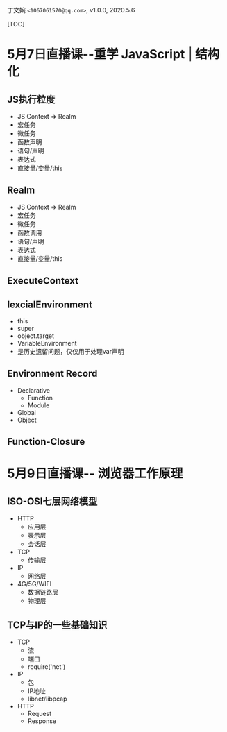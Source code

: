丁文婉 `<1067061570@qq.com>`, v1.0.0,  2020.5.6

[TOC]

# 5月7日直播课--重学 JavaScript | 结构化
## JS执行粒度 
- JS Context => Realm
- 宏任务
- 微任务
- 函数声明
- 语句/声明
- 表达式
- 直接量/变量/this

## Realm

- JS Context => Realm
- 宏任务
- 微任务
- 函数调用
- 语句/声明
- 表达式
- 直接量/变量/this

## ExecuteContext

## lexcialEnvironment
- this
- super
- object.target
- VariableEnvironment
- 是历史遗留问题，仅仅用于处理var声明

## Environment Record
- Declarative
  - Function
  - Module
- Global
- Object

## Function-Closure


# 5月9日直播课--	浏览器工作原理
## ISO-OSI七层网络模型
  - HTTP
    - 应用层
    - 表示层
    - 会话层
  - TCP
    - 传输层
  - IP
    - 网络层
  - 4G/5G/WIFI
    - 数据链路层
    - 物理层

## TCP与IP的一些基础知识

- TCP
  - 流
  - 端口
  - require('net')
- IP
  - 包
  - IP地址
  - libnet/libpcap
- HTTP
  - Request
  - Response

